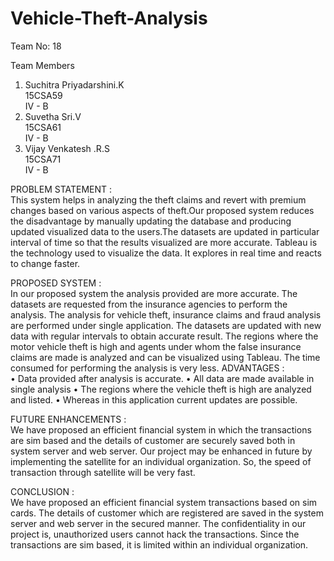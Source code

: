 # Vehicle-Theft-Analysis


Team No: 18

Team Members
   1. Suchitra Priyadarshini.K                                                                                                         
      15CSA59                                                                                                                           
      IV - B                                                                                                                            
   2. Suvetha Sri.V                                                                                                                     
      15CSA61                                                                                                                           
      IV - B                                                                                                                             
   3. Vijay Venkatesh .R.S                                                                                                               
      15CSA71                                                                                                                           
      IV - B                                                                                                                                                                                                                                                          
      
PROBLEM STATEMENT :                                                                                                                     
This system helps in analyzing the theft claims and revert with premium changes based on various aspects of theft.Our proposed system reduces the disadvantage by manually updating the database and producing updated visualized data to the users.The datasets are updated in particular interval of time so that the results visualized are more accurate. Tableau is the technology used to visualize the data. It explores in real time and reacts to change faster.


PROPOSED SYSTEM :                                                                                                                    
In our proposed system the analysis provided are more accurate. The datasets are requested from the insurance agencies to perform the analysis. The analysis for vehicle theft, insurance claims and fraud analysis are performed under single application. The datasets are updated with new data with regular intervals to obtain accurate result. The regions where the motor vehicle theft is high and agents under whom the false insurance claims are made is analyzed and can be visualized using Tableau. The time consumed for performing the analysis is very less.
ADVANTAGES :                                                                                                                        
•	Data provided after analysis is accurate.
•	All data are made available in single analysis 
•	The regions where the vehicle theft is high are analyzed and listed.
•	Whereas in this application current updates are possible.


FUTURE ENHANCEMENTS :                                                                                                               
We have proposed an efficient financial system in which the transactions are sim based and the details of customer are securely saved both in system server and web server.
Our project may be enhanced in future by implementing the satellite for an individual organization. So, the speed of transaction through satellite will be very fast.


CONCLUSION :                                                                                                                         
We have proposed an efficient financial system transactions based on sim cards. The details of customer which are registered are saved in the system server and web server in the secured manner. The confidentiality in our project is, unauthorized users cannot hack the transactions. Since the transactions are sim based, it is limited within an individual organization.

